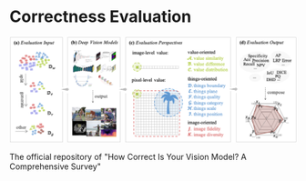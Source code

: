 # Correctness Evaluation
![avatar](framework.png)

The official repository of "How Correct Is Your Vision Model? A Comprehensive Survey"
